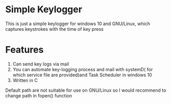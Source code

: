 # Simple Keylogger
This is just a simple keylogger for windows 10 and GNU/Linux, which captures keystrokes with the time of key press

# Features
1. Can send key logs via mail
2. You can automate key-logging process and mail with systemD( for which service file are provided)and Task Scheduler in windows 10
3. Written in C

Default path are not suitable for use on GNU/Linux so I would recommend to change path in fopen() function
